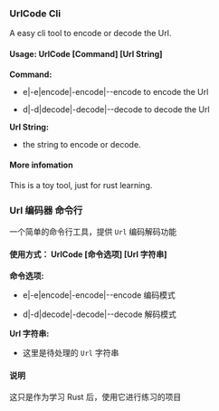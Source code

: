 ### UrlCode Cli

A easy cli tool to encode or decode the Url.

#### Usage:  UrlCode  [Command]  [Url String]

**Command:**

- e|-e|encode|-encode|--encode    to encode the Url

- d|-d|decode|-decode|--decode    to decode the Url

**Url String:**

- the string to encode or decode.

#### More infomation

This is a toy tool, just for rust learning.

### Url 编码器 命令行

一个简单的命令行工具，提供 `Url` 编码解码功能

#### 使用方式： UrlCode  [命令选项]  [Url 字符串]

**命令选项:**

- e|-e|encode|-encode|--encode    编码模式

- d|-d|decode|-decode|--decode    解码模式

**Url 字符串:**

- 这里是待处理的 `Url` 字符串

#### 说明

这只是作为学习 Rust 后，使用它进行练习的项目
